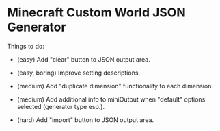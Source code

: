 # Minecraft Custom World JSON Generator

Things to do: 
* (easy) Add "clear" button to JSON output area. 
* (easy, boring) Improve setting descriptions.

* (medium) Add "duplicate dimension" functionality to each dimension. 
* (medium) Add additional info to miniOutput when "default" options selected (generator type esp.).

* (hard) Add "import" button to JSON output area.
